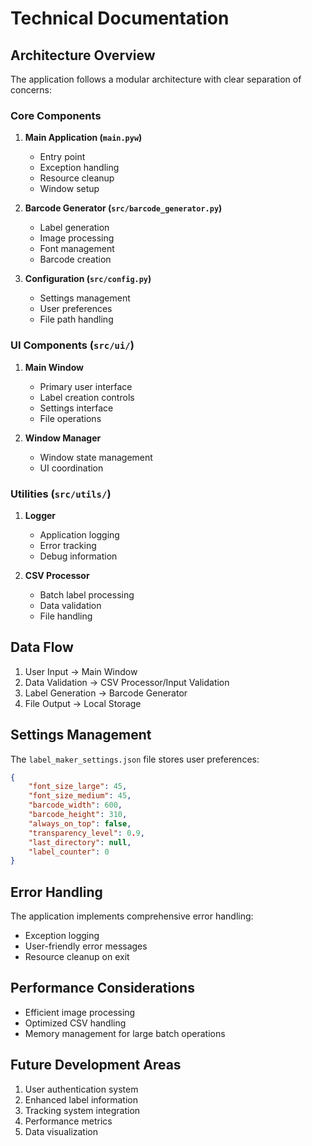 # Technical Documentation

## Architecture Overview

The application follows a modular architecture with clear separation of concerns:

### Core Components

1. **Main Application (`main.pyw`)**
   - Entry point
   - Exception handling
   - Resource cleanup
   - Window setup

2. **Barcode Generator (`src/barcode_generator.py`)**
   - Label generation
   - Image processing
   - Font management
   - Barcode creation

3. **Configuration (`src/config.py`)**
   - Settings management
   - User preferences
   - File path handling

### UI Components (`src/ui/`)

1. **Main Window**
   - Primary user interface
   - Label creation controls
   - Settings interface
   - File operations

2. **Window Manager**
   - Window state management
   - UI coordination

### Utilities (`src/utils/`)

1. **Logger**
   - Application logging
   - Error tracking
   - Debug information

2. **CSV Processor**
   - Batch label processing
   - Data validation
   - File handling

## Data Flow

1. User Input → Main Window
2. Data Validation → CSV Processor/Input Validation
3. Label Generation → Barcode Generator
4. File Output → Local Storage

## Settings Management

The `label_maker_settings.json` file stores user preferences:

```json
{
    "font_size_large": 45,
    "font_size_medium": 45,
    "barcode_width": 600,
    "barcode_height": 310,
    "always_on_top": false,
    "transparency_level": 0.9,
    "last_directory": null,
    "label_counter": 0
}
```

## Error Handling

The application implements comprehensive error handling:
- Exception logging
- User-friendly error messages
- Resource cleanup on exit

## Performance Considerations

- Efficient image processing
- Optimized CSV handling
- Memory management for large batch operations

## Future Development Areas

1. User authentication system
2. Enhanced label information
3. Tracking system integration
4. Performance metrics
5. Data visualization
